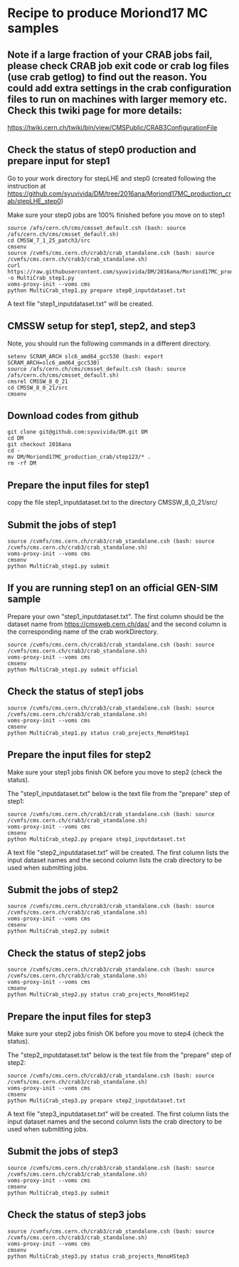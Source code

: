 # Recipe to produce Moriond17 MC samples

## Note if a large fraction of your CRAB jobs fail, please check CRAB job exit code or crab log files (use crab getlog) to find out the reason. You could add extra settings in the crab configuration files to run on machines with larger memory etc. Check this twiki page for more details:
https://twiki.cern.ch/twiki/bin/view/CMSPublic/CRAB3ConfigurationFile

## Check the status of step0 production and prepare input for step1

Go to your work directory for stepLHE and step0 (created following the instruction at https://github.com/syuvivida/DM/tree/2016ana/Moriond17MC_production_crab/stepLHE_step0)

Make sure your step0 jobs are 100% finished before you move on to step1

```
source /afs/cern.ch/cms/cmsset_default.csh (bash: source /afs/cern.ch/cms/cmsset_default.sh)
cd CMSSW_7_1_25_patch3/src
cmsenv
source /cvmfs/cms.cern.ch/crab3/crab_standalone.csh (bash: source /cvmfs/cms.cern.ch/crab3/crab_standalone.sh)
curl https://raw.githubusercontent.com/syuvivida/DM/2016ana/Moriond17MC_production_crab/step123/MultiCrab_step1.py -o MultiCrab_step1.py
voms-proxy-init --voms cms
python MultiCrab_step1.py prepare step0_inputdataset.txt
```
A text file "step1_inputdataset.txt" will be created.


## CMSSW setup for step1, step2, and step3

Note, you should run the following commands in a different directory.

```
setenv SCRAM_ARCH slc6_amd64_gcc530 (bash: export SCRAM_ARCH=slc6_amd64_gcc530)
source /afs/cern.ch/cms/cmsset_default.csh (bash: source /afs/cern.ch/cms/cmsset_default.sh)
cmsrel CMSSW_8_0_21
cd CMSSW_8_0_21/src
cmsenv
```


## Download codes from github
```
git clone git@github.com:syuvivida/DM.git DM
cd DM
git checkout 2016ana
cd -
mv DM/Moriond17MC_production_crab/step123/* .
rm -rf DM
```

## Prepare the input files for step1
copy the file step1_inputdataset.txt to the directory CMSSW_8_0_21/src/

## Submit the jobs of step1 
```
source /cvmfs/cms.cern.ch/crab3/crab_standalone.csh (bash: source /cvmfs/cms.cern.ch/crab3/crab_standalone.sh)
voms-proxy-init --voms cms
cmsenv
python MultiCrab_step1.py submit
```

## If you are running step1 on an official GEN-SIM sample

Prepare your own "step1_inputdataset.txt". The first column should be the dataset name from https://cmsweb.cern.ch/das/ and the second column is the corresponding name of the crab workDirectory.

```
source /cvmfs/cms.cern.ch/crab3/crab_standalone.csh (bash: source /cvmfs/cms.cern.ch/crab3/crab_standalone.sh)
voms-proxy-init --voms cms
cmsenv
python MultiCrab_step1.py submit official
```


## Check the status of step1 jobs
```
source /cvmfs/cms.cern.ch/crab3/crab_standalone.csh (bash: source /cvmfs/cms.cern.ch/crab3/crab_standalone.sh)
voms-proxy-init --voms cms
cmsenv
python MultiCrab_step1.py status crab_projects_MonoHStep1
```

## Prepare the input files for step2
Make sure your step1 jobs finish OK before you move to step2 (check the status).

The "step1_inputdataset.txt" below is the text file from the "prepare" step of step1:
```
source /cvmfs/cms.cern.ch/crab3/crab_standalone.csh (bash: source /cvmfs/cms.cern.ch/crab3/crab_standalone.sh)
voms-proxy-init --voms cms
cmsenv
python MultiCrab_step2.py prepare step1_inputdataset.txt
```
A text file "step2_inputdataset.txt" will be created. 
The first column lists the input dataset names and the second column lists the crab directory to be used when submitting jobs.

## Submit the jobs of step2
```
source /cvmfs/cms.cern.ch/crab3/crab_standalone.csh (bash: source /cvmfs/cms.cern.ch/crab3/crab_standalone.sh)
voms-proxy-init --voms cms
cmsenv
python MultiCrab_step2.py submit
``` 

## Check the status of step2 jobs
```
source /cvmfs/cms.cern.ch/crab3/crab_standalone.csh (bash: source /cvmfs/cms.cern.ch/crab3/crab_standalone.sh)
voms-proxy-init --voms cms
cmsenv
python MultiCrab_step2.py status crab_projects_MonoHStep2
```

## Prepare the input files for step3
Make sure your step2 jobs finish OK before you move to step4 (check the status).

The "step2_inputdataset.txt" below is the text file from the "prepare" step of step2:
```
source /cvmfs/cms.cern.ch/crab3/crab_standalone.csh (bash: source /cvmfs/cms.cern.ch/crab3/crab_standalone.sh)
voms-proxy-init --voms cms
cmsenv
python MultiCrab_step3.py prepare step2_inputdataset.txt
```
A text file "step3_inputdataset.txt" will be created. 
The first column lists the input dataset names and the second column lists the crab directory to be used when submitting jobs.

## Submit the jobs of step3
```
source /cvmfs/cms.cern.ch/crab3/crab_standalone.csh (bash: source /cvmfs/cms.cern.ch/crab3/crab_standalone.sh)
voms-proxy-init --voms cms
cmsenv
python MultiCrab_step3.py submit
``` 

## Check the status of step3 jobs
```
source /cvmfs/cms.cern.ch/crab3/crab_standalone.csh (bash: source /cvmfs/cms.cern.ch/crab3/crab_standalone.sh)
voms-proxy-init --voms cms
cmsenv
python MultiCrab_step3.py status crab_projects_MonoHStep3
```
